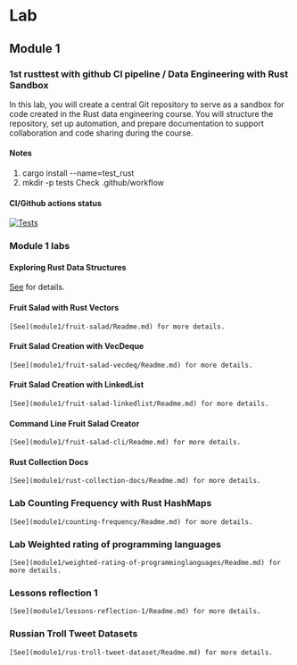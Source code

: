 # Lab

## Module 1

### 1st rusttest with github CI pipeline / Data Engineering with Rust Sandbox

In this lab, you will create a central Git repository to serve as a sandbox for code created in the Rust data engineering course. You will structure the repository, set up automation, and prepare documentation to support collaboration and code sharing during the course.

#### Notes
1. cargo install --name=test_rust
2. mkdir -p tests
Check .github/workflow

#### CI/Github actions status
[![Tests](https://github.com/rojala/test_rst_mod_/actions/workflows/test.yml/badge.svg)](https://github.com/rojala/test_rst_mod_/actions/workflows/test.yml)


### Module 1 labs
#### Exploring Rust Data Structures
[See](module1/lab1_rust_data_structures/README.md) for details.

#### Fruit Salad with Rust Vectors
    [See](module1/fruit-salad/Readme.md) for more details.

#### Fruit Salad Creation with VecDeque
    [See](module1/fruit-salad-vecdeq/Readme.md) for more details.

#### Fruit Salad Creation with LinkedList
    [See](module1/fruit-salad-linkedlist/Readme.md) for more details.

#### Command Line Fruit Salad Creator
    [See](module1/fruit-salad-cli/Readme.md) for more details.

#### Rust Collection Docs
    [See](module1/rust-collection-docs/Readme.md) for more details.

### Lab Counting Frequency with Rust HashMaps
    [See](module1/counting-frequency/Readme.md) for more details.

### Lab Weighted rating of programming languages
    [See](module1/weighted-rating-of-programminglanguages/Readme.md) for more details.

### Lessons reflection 1
    [See](module1/lessons-reflection-1/Readme.md) for more details.

### Russian Troll Tweet Datasets
    [See](module1/rus-troll-tweet-dataset/Readme.md) for more details.
